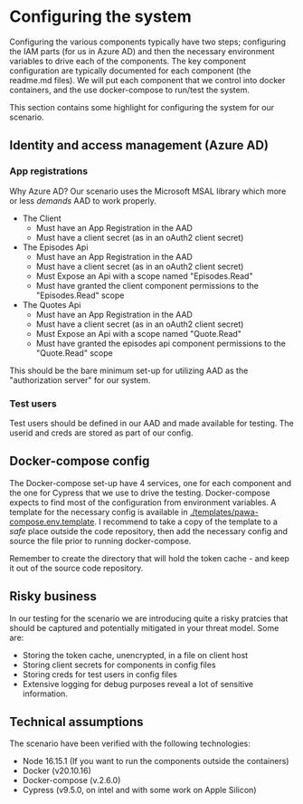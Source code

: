 # Configuring the system

Configuring the various components typically have two steps; configuring the IAM parts (for us in Azure AD) and then the necessary environment variables to drive each of the components. The key component configuration are typically documented for each component (the readme.md files). We will put each component that we control into docker containers, and the use docker-compose to run/test the system.

This section contains some highlight for configuring the system for our scenario.

## Identity and access management (Azure AD)

### App registrations

Why Azure AD? Our scenario uses the Microsoft MSAL library which more or less _demands_ AAD to work properly.

- The Client
  - Must have an App Registration in the AAD
  - Must have a client secret (as in an oAuth2 client secret)
- The Episodes Api
  - Must have an App Registration in the AAD
  - Must have a client secret (as in an oAuth2 client secret)
  - Must Expose an Api with a scope named "Episodes.Read"
  - Must have granted the client component permissions to the "Episodes.Read" scope
- The Quotes Api
  - Must have an App Registration in the AAD
  - Must have a client secret (as in an oAuth2 client secret)
  - Must Expose an Api with a scope named "Quote.Read"
  - Must have granted the episodes api component permissions to the "Quote.Read" scope

This should be the bare minimum set-up for utilizing AAD as the "authorization server" for our system.

### Test users

Test users should be defined in our AAD and made available for testing. The userid and creds are stored as part of our config.

## Docker-compose config

The Docker-compose set-up have 4 services, one for each component and the one for Cypress that we use to drive the testing. Docker-compose expects to find most of the configuration from environment variables. A template for the necessary config is available in [./templates/pawa-compose.env.template](./../templates/pawa-compose.env.template). I recommend to take a copy of the template to a _safe_ place outside the code repository, then add the necessary config and source the file prior to running docker-compose. 

Remember to create the directory that will hold the token cache - and keep it out of the source code repository.

## Risky business

In our testing for the scenario we are introducing quite a risky pratcies that should be captured and potentially mitigated in your threat model. Some are:

- Storing the token cache, unencrypted, in a file on client host
- Storing client secrets for components in config files
- Storing creds for test users in config files
- Extensive logging for debug purposes reveal a lot of sensitive information.

## Technical assumptions

The scenario have been verified with the following technologies:

- Node 16.15.1 (If you want to run the components outside the containers)
- Docker (v20.10.16)
- Docker-compose (v.2.6.0)
- Cypress (v9.5.0, on intel and with some work on Apple Silicon)